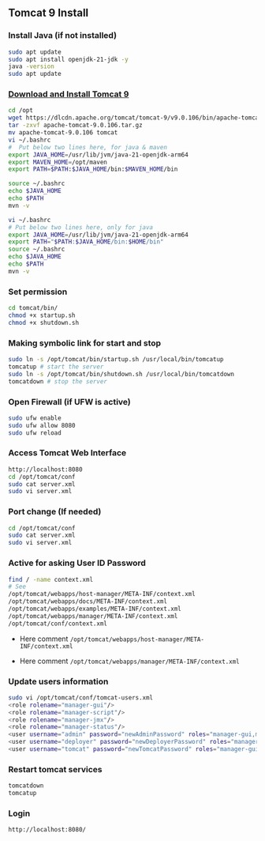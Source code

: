 ## Tomcat 9 Install

### Install Java (if not installed)

```bash
sudo apt update
sudo apt install openjdk-21-jdk -y
java -version
sudo apt update
```

### [Download and Install Tomcat 9](https://tomcat.apache.org/download-90.cgi)

```bash
cd /opt
wget https://dlcdn.apache.org/tomcat/tomcat-9/v9.0.106/bin/apache-tomcat-9.0.106.tar.gz
tar -zxvf apache-tomcat-9.0.106.tar.gz
mv apache-tomcat-9.0.106 tomcat
vi ~/.bashrc
#  Put below two lines here, for java & maven
export JAVA_HOME=/usr/lib/jvm/java-21-openjdk-arm64
export MAVEN_HOME=/opt/maven
export PATH=$PATH:$JAVA_HOME/bin:$MAVEN_HOME/bin

source ~/.bashrc
echo $JAVA_HOME
echo $PATH
mvn -v
```

```bash
vi ~/.bashrc
# Put below two lines here, only for java
export JAVA_HOME=/usr/lib/jvm/java-21-openjdk-arm64
export PATH="$PATH:$JAVA_HOME/bin:$HOME/bin"
source ~/.bashrc
echo $JAVA_HOME
echo $PATH
mvn -v
```

### Set permission

```bash
cd tomcat/bin/
chmod +x startup.sh
chmod +x shutdown.sh
```

### Making symbolic link for start and stop

```bash
sudo ln -s /opt/tomcat/bin/startup.sh /usr/local/bin/tomcatup
tomcatup # start the server
sudo ln -s /opt/tomcat/bin/shutdown.sh /usr/local/bin/tomcatdown
tomcatdown # stop the server
```

### Open Firewall (if UFW is active)

```bash
sudo ufw enable
sudo ufw allow 8080
sudo ufw reload
```

### Access Tomcat Web Interface

```bash
http://localhost:8080
cd /opt/tomcat/conf
sudo cat server.xml
sudo vi server.xml
```

### Port change (If needed)

```bash
cd /opt/tomcat/conf
sudo cat server.xml
sudo vi server.xml
```

### Active for asking User ID Password

```bash
find / -name context.xml
# See
/opt/tomcat/webapps/host-manager/META-INF/context.xml
/opt/tomcat/webapps/docs/META-INF/context.xml
/opt/tomcat/webapps/examples/META-INF/context.xml
/opt/tomcat/webapps/manager/META-INF/context.xml
/opt/tomcat/conf/context.xml
```

- Here comment `/opt/tomcat/webapps/host-manager/META-INF/context.xml`
<!-- <Valve className="org.apache.catalina.valves.RemoteAddrValve"
         allow="127\.\d+\.\d+\.\d+|::1|0:0:0:0:0:0:0:1" /> -->
- Here comment `/opt/tomcat/webapps/manager/META-INF/context.xml`
<!-- <Valve className="org.apache.catalina.valves.RemoteAddrValve"
         allow="127\.\d+\.\d+\.\d+|::1|0:0:0:0:0:0:0:1" /> -->

### Update users information

```bash
sudo vi /opt/tomcat/conf/tomcat-users.xml
<role rolename="manager-gui"/>
<role rolename="manager-script"/>
<role rolename="manager-jmx"/>
<role rolename="manager-status"/>
<user username="admin" password="newAdminPassword" roles="manager-gui,manager-script,manager-jmx,manager-status"/>
<user username="deployer" password="newDeployerPassword" roles="manager-script"/>
<user username="tomcat" password="newTomcatPassword" roles="manager-gui"/>
```

### Restart tomcat services

```bash
tomcatdown
tomcatup
```

### Login

```bash
http://localhost:8080/
```

